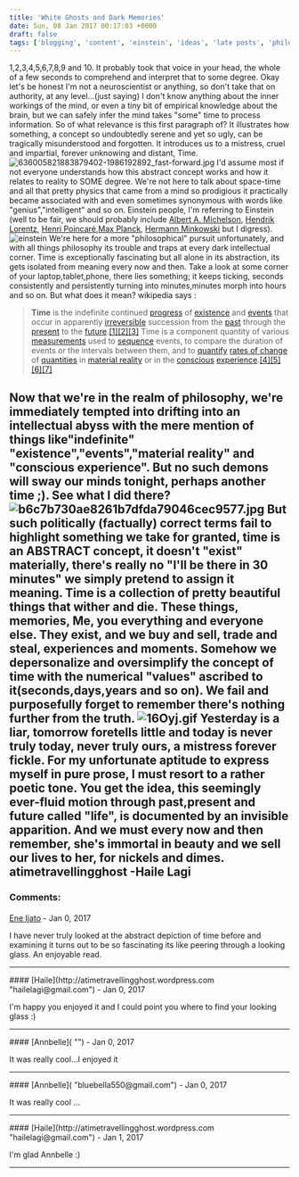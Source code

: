 ```yaml
---
title: 'White Ghosts and Dark Memories'
date: Sun, 08 Jan 2017 00:17:03 +0000
draft: false
tags: ['blogging', 'content', 'einstein', 'ideas', 'late posts', 'philosophy', 'random thoughts', 'Saturday feature', 'Science', 'special relativity', 'time']
---
```


1,2,3,4,5,6,7,8,9 and 10. It probably took that voice in your head, the whole of a few seconds to comprehend and interpret that to some degree. Okay let's be honest I'm not a neuroscientist or anything, so don't take that on authority, at any level...(just saying) I don't know anything about the inner workings of the mind, or even a tiny bit of empirical knowledge about the brain, but we can safely infer the mind takes "some" time to process information. So of what relevance is this first paragraph of? It illustrates how something, a concept so undoubtedly serene and yet so ugly, can be tragically misunderstood and forgotten. It introduces us to a mistress, cruel and impartial, forever unknowing and distant, Time. ![636005821883879402-1986192892_fast-forward.jpg](https://atimetravellingghost.files.wordpress.com/2017/01/636005821883879402-1986192892_fast-forward.jpg) I'd assume most if not everyone understands how this abstract concept works and how it relates to reality to SOME degree. We're not here to talk about space-time and all that pretty physics that came from a mind so prodigious it practically became associated with and even sometimes synonymous with words like "genius","intelligent" and so on. Einstein people, I'm referring to Einstein (well to be fair, we should probably include [Albert A. Michelson](https://en.wikipedia.org/wiki/Albert_A._Michelson "Albert A. Michelson"), [Hendrik Lorentz](https://en.wikipedia.org/wiki/Hendrik_Lorentz "Hendrik Lorentz"), [Henri Poincaré](https://en.wikipedia.org/wiki/Henri_Poincar%C3%A9 "Henri Poincaré"),[Max Planck](https://en.wikipedia.org/wiki/Max_Planck "Max Planck"), [Hermann Minkowski](https://en.wikipedia.org/wiki/Hermann_Minkowski "Hermann Minkowski") but I digress). ![einstein](https://atimetravellingghost.files.wordpress.com/2017/01/einstein.jpg) We're here for a more "philosophical" pursuit unfortunately, and with all things philosophy its trouble and traps at every dark intellectual corner. Time is exceptionally fascinating but all alone in its abstraction, its gets isolated from meaning every now and then. Take a look at some corner of your laptop,tablet,phone, there lies something; it keeps ticking, seconds consistently and persistently turning into minutes,minutes morph into hours and so on. But what does it mean? wikipedia says :  

> **Time** is the indefinite continued [progress](https://en.wikipedia.org/wiki/Sequence "Sequence") of [existence](https://en.wikipedia.org/wiki/Existence "Existence") and [events](https://en.wikipedia.org/wiki/Event_(philosophy) "Event (philosophy)") that occur in apparently [irreversible](https://en.wikipedia.org/wiki/Irreversible_process "Irreversible process") succession from the [past](https://en.wikipedia.org/wiki/Past "Past") through the [present](https://en.wikipedia.org/wiki/Present "Present") to the [future](https://en.wikipedia.org/wiki/Future "Future").[\[1\]](https://en.wikipedia.org/wiki/Time#cite_note-1)[\[2\]](https://en.wikipedia.org/wiki/Time#cite_note-DefRefs02-2)[\[3\]](https://en.wikipedia.org/wiki/Time#cite_note-3) Time is a component quantity of various [measurements](https://en.wikipedia.org/wiki/Measurement "Measurement") used to [sequence](https://en.wikipedia.org/wiki/Sequence "Sequence") events, to compare the duration of events or the intervals between them, and to [quantify](https://en.wikipedia.org/wiki/Quantification_(science) "Quantification (science)") [rates of change](https://en.wikipedia.org/wiki/Derivative "Derivative") of [quantities](https://en.wikipedia.org/wiki/Physical_quantity "Physical quantity") in [material reality](https://en.wikipedia.org/wiki/Scientific_realism "Scientific realism") or in the [conscious](https://en.wikipedia.org/wiki/Consciousness "Consciousness") [experience](https://en.wikipedia.org/wiki/Qualia "Qualia").[\[4\]](https://en.wikipedia.org/wiki/Time#cite_note-4)[\[5\]](https://en.wikipedia.org/wiki/Time#cite_note-5)[\[6\]](https://en.wikipedia.org/wiki/Time#cite_note-DefRefs01-6)[\[7\]](https://en.wikipedia.org/wiki/Time#cite_note-Poidevin-7)

Now that we're in the realm of philosophy, we're immediately tempted into drifting into an intellectual abyss with the mere mention of things like"indefinite" "existence","events","material reality" and "conscious experience". But no such demons will sway our minds tonight, perhaps another time ;). See what I did there? ![b6c7b730ae8261b7dfda79046cec9577.jpg](https://atimetravellingghost.files.wordpress.com/2017/01/b6c7b730ae8261b7dfda79046cec95771.jpg) But such politically (factually) correct terms fail to highlight something we take for granted, time is an ABSTRACT concept, it doesn't "exist" materially, there's really no "I'll be there in 30 minutes" we simply pretend to assign it meaning. Time is a collection of pretty beautiful things that wither and die. These things, memories, Me, you everything and everyone else. They exist, and we buy and sell, trade and steal, experiences and moments. Somehow we depersonalize and oversimplify the concept of time with the numerical "values" ascribed to it(seconds,days,years and so on). We fail and purposefully forget to remember there's nothing further from the truth. ![16Oyj.gif](https://atimetravellingghost.files.wordpress.com/2017/01/16oyj.gif) Yesterday is a liar, tomorrow foretells little and today is never truly today, never truly ours, a mistress forever fickle. For my unfortunate aptitude to express myself in pure prose, I must resort to a rather poetic tone. You get the idea, this seemingly ever-fluid motion through past,present and future called "life", is documented by an invisible apparition. And we must every now and then remember, she's immortal in beauty and we sell our lives to her, for nickels and dimes. atimetravellingghost -Haile Lagi
---
### Comments:
#### 
[Ene Ijato](http://www.ejatoscanvas.blogspot.com "eneabbaijato@gmail.com") - <time datetime="2017-01-08 07:30:58">Jan 0, 2017</time>

I have never truly looked at the abstract depiction of time before and examining it turns out to be so fascinating its like peering through a looking glass. An enjoyable read.
<hr />
#### 
[Haile](http://atimetravellingghost.wordpress.com "hailelagi@gmail.com") - <time datetime="2017-01-08 08:42:08">Jan 0, 2017</time>

I'm happy you enjoyed it and I could point you where to find your looking glass :)
<hr />
#### 
[Annbelle]( "") - <time datetime="2017-01-08 17:25:39">Jan 0, 2017</time>

It was really cool...I enjoyed it
<hr />
#### 
[Annbelle]( "bluebella550@gmail.com") - <time datetime="2017-01-08 17:30:11">Jan 0, 2017</time>

It was really cool ...
<hr />
#### 
[Haile](http://atimetravellingghost.wordpress.com "hailelagi@gmail.com") - <time datetime="2017-01-09 04:06:38">Jan 1, 2017</time>

I'm glad Annbelle :)
<hr />
